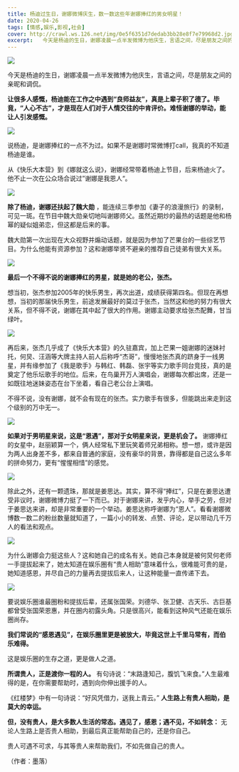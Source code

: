```yaml
---
title: 杨迪过生日，谢娜微博庆生，数一数这些年谢娜捧红的男女明星！
date: 2020-04-26
tags: [情感,娱乐,影视,社会]
cover: http://crawl.ws.126.net/img/0e5f6351d7dedab3bb28e8f7e79968d2.jpg
excerpt:   今天是杨迪的生日，谢娜凌晨一点半发微博为他庆生，言语之间，尽是朋友之间的亲昵和调侃。**让
---
```

![](http://crawl.ws.126.net/img/0e5f6351d7dedab3bb28e8f7e79968d2.jpg)  

今天是杨迪的生日，谢娜凌晨一点半发微博为他庆生，言语之间，尽是朋友之间的亲昵和调侃。

**让很多人感慨，杨迪能在工作之中遇到“良师益友”，真是上辈子积了德了。毕竟，“人心不古”，才是现在人们对于人情交往的中肯评价。难怪谢娜的举动，能让人引发感慨。**

![](http://crawl.ws.126.net/img/fb5bca8574ca78e126ab4384d6d658c2.jpg)  

说杨迪，是谢娜捧红的一点不为过。如果不是谢娜时常微博打call，我真的不知道杨迪是谁。

从《快乐大本营》到《娜就这么说》，谢娜经常带着杨迪上节目，后来杨迪火了。他不止一次在公众场合说过”谢娜是我恩人“。

![](http://crawl.ws.126.net/img/c867e19977e40f053ff6d64c1f632b01.jpg)  

**除了杨迪，谢娜还扶起了魏大勋**
，能连续三季参加《妻子的浪漫旅行》的录制，可见一斑。在节目中魏大勋亲切地叫谢娜师父。虽然近期炒的最热的话题是他和杨幂的疑似姐弟恋，但这都是后来的事。

魏大勋第一次出现在大众视野并煽动话题，就是因为参加了芒果台的一些综艺节目。为什么他能有资源参加？这和谢娜举贤不避亲的推荐自己徒弟有很大关系。

![](http://crawl.ws.126.net/img/2e3a3fefea2a894cb3c98b48ed0cd66f.jpg)  

**最后一个不得不说的谢娜捧红的男星，就是她的老公，张杰。**

想当初，张杰参加2005年的快乐男生，再次出道，成绩获得第四名。但现在再想想，当初的那届快乐男生，前途发展最好的莫过于张杰，当然这和他的努力有很大关系，但不得不说，谢娜在其中起了很大的作用。谢娜主动要求给张杰配舞，甘当绿叶。

![](http://crawl.ws.126.net/img/41e74ebe6487f4e557ae03b75f38e16b.jpg)  

再后来，张杰几乎成了《快乐大本营》的久驻嘉宾，加上芒果一姐谢娜的迷妹衬托，何炅、汪涵等大牌主持人前人后称呼“杰哥”，慢慢地张杰真的跻身于一线男星，并有缘参加了《我是歌手》与韩红、韩磊、张宇等实力歌手同台竞技，真的是奠定了他乐坛歌手的地位。后来，在鸟巢开万人演唱会，谢娜每次都出席，还是一如既往地迷妹姿态在台下坐着，看自己老公台上演唱。

不得不说，没有谢娜，就不会有现在的张杰。实力歌手有很多，但能跳出来走到这个级别的万中无一。

![](http://crawl.ws.126.net/img/d6ff5f90426fefbe4faa52c65d1cfbde.jpg)  

**如果对于男明星来说，这是“恩遇”，那对于女明星来说，更是机会了。**
谢娜捧红的女星中，赵丽颖算一个，俩人经常私下里玩笑着师兄弟相称。想一想，或许是因为两人出身差不多，都来自普通的家庭，没有豪华的背景，靠得都是自己这么多年的拼命努力，更有“惺惺相惜”的感觉。

![](http://crawl.ws.126.net/img/02be7ee3681d591b8ae9e3be5c3cfb64.jpg)  

除此之外，还有一颗遗珠，那就是姜思达。其实，算不得“捧红”，只是在姜思达遭受非议时，谢娜微博力挺了一下而已。对于谢娜来讲，发乎内心，举手之劳，但对于姜思达来讲，却是非常重要的一个举动。姜思达称呼谢娜为“恩人”。看看谢娜微博数一数二的粉丝数量就知道了，一篇小小的转发、点赞、评论，足以带动几千万人的看法和观点。

![](http://crawl.ws.126.net/img/427c64409ee885cb0ce371c807f6318e.jpg)  

为什么谢娜会力挺这些人？这和她自己的成名有关。她自己本身就是被何炅何老师一手提拔起来了，她太知道在娱乐圈有“贵人相助”意味着什么，很难能可贵的是，她知道感恩，并尽自己的力量再去提拔后来人，让这种能量一直传递下去。

![](http://crawl.ws.126.net/img/f80eedd416183da35726f625e92c84b2.jpg)  

要说娱乐圈谁最圈粉和提拔后辈，还属张国荣。刘德华、张卫健、古天乐、古巨基都曾受张国荣恩惠，并在圈内初露头角。只是很高兴，能看到这种风气还能在娱乐圈尚存。

**我们常说的“感恩遇见”，在娱乐圈里更是被放大，毕竟这世上千里马常有，而伯乐难得。**

这是娱乐圈的生存之道，更是做人之道。

**所谓贵人，正是渡你一程的人。** 有句诗说：“末路逢知己，腹饥飞来食。”人生最难得的是，在你需要帮助时，遇到向你伸出援手的人。

《红楼梦》中有一句诗说：“好风凭借力，送我上青云。” **人生路上有贵人相助，是莫大的幸运。**

**但，没有贵人，是大多数人生活的常态。遇见了，感恩；遇不见，不如转念：** 无论人生路上是否贵人相助，到最后真正能帮助自己的，还是你自己。

贵人可遇不可求，与其等贵人来帮助我们，不如先做自己的贵人。

（作者：墨落）

